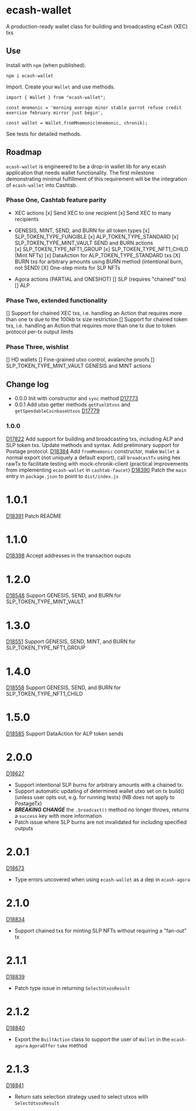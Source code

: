 # ecash-wallet

A production-ready wallet class for building and broadcasting eCash (XEC) txs

## Use

Install with `npm` (when published).

`npm i ecash-wallet`

Import. Create your `Wallet` and use methods.

```
import { Wallet } from "ecash-wallet";

const mnemonic = 'morning average minor stable parrot refuse credit exercise february mirror just begin',

const wallet = Wallet.fromMnemonic(mnemonic, chronik);
```

See tests for detailed methods.

## Roadmap

`ecash-wallet` is engineered to be a drop-in wallet lib for any ecash application that needs wallet functionality. The first milestone demonstrating minimal fulfillment of this requirement will be the integration of `ecash-wallet` into Cashtab.

### Phase One, Cashtab feature parity

-   XEC actions
    [x] Send XEC to one recipient
    [x] Send XEC to many recipients

-   GENESIS, MINT, SEND, and BURN for all token types
    [x] SLP_TOKEN_TYPE_FUNGIBLE
    [x] ALP_TOKEN_TYPE_STANDARD
    [x] SLP_TOKEN_TYPE_MINT_VAULT SEND and BURN actions  
    [x] SLP_TOKEN_TYPE_NFT1_GROUP
    [x] SLP_TOKEN_TYPE_NFT1_CHILD (Mint NFTs)
    [x] DataAction for ALP_TOKEN_TYPE_STANDARD txs
    [X] BURN txs for arbitrary amounts using BURN method (intentional burn, not SEND)
    [X] One-step mints for SLP NFTs
-   Agora actions (PARTIAL and ONESHOT)
    [] SLP (requires "chained" txs)
    [] ALP

### Phase Two, extended functionality

[] Support for chained XEC txs, i.e. handling an Action that requires more than one tx due to the 100kb tx size restriction
[] Support for chained token txs, i.e. handling an Action that requires more than one tx due to token protocol per-tx output limits

### Phase Three, wishlist

[] HD wallets
[] Fine-grained utxo control, avalanche proofs
[] SLP_TOKEN_TYPE_MINT_VAULT GENESIS and MINT actions

## Change log

-   0.0.0 Init with constructor and `sync` method [D17773](https://reviews.bitcoinabc.org/D17773)
-   0.0.1 Add utxo getter methods `getFuelUtxos` and `getSpendableCoinbaseUtxos` [D17779](https://reviews.bitcoinabc.org/D17779)

### 1.0.0

[D17822](https://reviews.bitcoinabc.org/D17822) Add support for building and broadcasting txs, including ALP and SLP token txs. Update methods and syntax. Add preliminary support for Postage protocol.
[D18384](https://reviews.bitcoinabc.org/D18384) Add `fromMnemonic` constructor, make `Wallet` a normal export (not uniquely a default export), call `broadcastTx` using hex rawTx to facilitate testing with mock-chronik-client (practical improvements from implementing `ecash-wallet` in `cashtab-faucet`)
[D18390](https://reviews.bitcoinabc.org/D18390) Patch the `main` entry in `package.json` to point to `dist/index.js`

# 1.0.1

[D18391](https://reviews.bitcoinabc.org/D18391) Patch README

# 1.1.0

[D18398](https://reviews.bitcoinabc.org/D18398) Accept addresses in the transaction ouputs

# 1.2.0

[D18548](https://reviews.bitcoinabc.org/D18548) Support GENESIS, SEND, and BURN for SLP_TOKEN_TYPE_MINT_VAULT

# 1.3.0

[D18551](https://reviews.bitcoinabc.org/D18551) Support GENESIS, SEND, MINT, and BURN for SLP_TOKEN_TYPE_NFT1_GROUP

# 1.4.0

[D18558](https://reviews.bitcoinabc.org/D18558) Support GENESIS, SEND, and BURN for SLP_TOKEN_TYPE_NFT1_CHILD

# 1.5.0

[D18585](https://reviews.bitcoinabc.org/D18585) Support DataAction for ALP token sends

# 2.0.0

[D18627](https://reviews.bitcoinabc.org/D18627)

-   Support intentional SLP burns for arbitrary amounts with a chained tx.
-   Support automatic updating of determined wallet utxo set on tx build() (unless user opts out, e.g. for running tests) (NB does not apply to PostageTx)
-   **_BREAKING CHANGE_** the `.broadcast()` method no longer throws, returns a `success` key with more information
-   Patch issue where SLP burns are not invalidated for including specified outputs

# 2.0.1

[D18673](https://reviews.bitcoinabc.org/D18673)

-   Type errors uncovered when using `ecash-wallet` as a dep in `ecash-agora`

# 2.1.0

[D18834](https://reviews.bitcoinabc.org/D18834)

-   Support chained txs for minting SLP NFTs without requiring a "fan-out" tx

# 2.1.1

[D18839](https://reviews.bitcoinabc.org/D18839)

-   Patch type issue in returning `SelectUtxosResult`

# 2.1.2

[D18840](https://reviews.bitcoinabc.org/D18840)

-   Export the `BuiltAction` class to support the user of `Wallet` in the `ecash-agora` `AgoraOffer` `take` method

# 2.1.3

[D18841](https://reviews.bitcoinabc.org/D18841)

-   Return sats selection strategy used to select utxos with `SelectUtxosResult`
